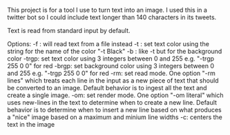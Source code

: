 This project is for a tool I use to turn text into an image. I used this in a twitter bot so I could include text longer than 140 characters in its tweets. 


Text is read from standard input by default.


Options:
-f : will read text from a file instead
-t : set text color using the string for the name of the color "-t Black"
-b : like -t but for the background color
-trgp: set text color using 3 integers between 0 and 255 e.g. "-trgp 255 0 0" for red
-brgp: set background color using 3 integers between 0 and 255 e.g. "-trgp 255 0 0" for red
-rm: set read mode. One option "-rm lines" which treats each line in the input as a new piece of text that should be converted to an image. Default behavior is to ingest all the text and create a single image.
-om: set render mode. One option "-om literal" which uses new-lines in the text to determine when to create a new line. Default behavior is to determine when to insert a new line based on what produces a "nice" image based on a maximum and minium line widths
-c: centers the text in the image 
